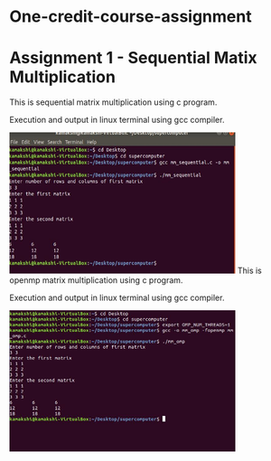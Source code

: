 # One-credit-course-assignment
<h1>Assignment 1 - Sequential Matix Multiplication</h1>
This is sequential matrix multiplication using c program.
<p>Execution and output in linux terminal using gcc compiler.</p>
<img src="mm_sequential.JPG" width="400" height="250">
This is openmp matrix multiplication using c program.
<p>Execution and output in linux terminal using gcc compiler.</p>
<img src="mm_omp1.JPG" width="400" height="250">
